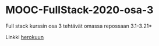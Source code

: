 # MOOC-FullStack-2020-osa-3
Full stack kurssin osa 3 tehtävät omassa repossaan
3.1-3.21*

Linkki [herokuun](https://lojuje-phonebook.herokuapp.com/)
